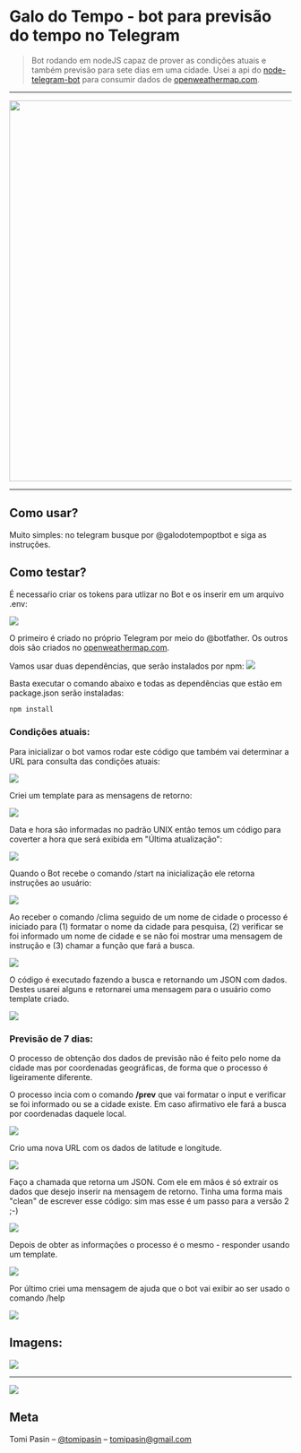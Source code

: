 # Galo do Tempo - bot para previsão do tempo no Telegram
> Bot rodando em nodeJS capaz de prover as condições atuais e também previsão para sete dias em uma cidade.
Usei a api do <a href="https://github.com/yagop/node-telegram-bot-api#nodejs-telegram-bot-api">node-telegram-bot</a> para consumir dados de <a href="https://openweathermap.org/api">openweathermap.com</a>. 

<hr/>

<img src="https://tomipasin.com/galo/galo1.png" style="width: 680px"/>

<hr/>

## Como usar?

Muito simples: no telegram busque por @galodotempoptbot e siga as instruções.


## Como testar?

É necessaŕio criar os tokens para utlizar no Bot e os inserir em um arquivo .env:

<img src="https://tomipasin.com/galo/1.png"/>

O primeiro é criado no próprio Telegram por meio do @botfather.
Os outros dois são criados no <a href="https://openweathermap.org/api">openweathermap.com</a>.

Vamos usar duas dependências, que serão instalados por npm:
<img src="https://tomipasin.com/galo/2.png"/>

Basta executar o comando abaixo e todas as dependências que estão em package.json serão instaladas:

```sh
npm install
```
### Condições atuais: 

Para inicializar o bot vamos rodar este código que também vai determinar a URL para consulta das condições atuais:

<img src="https://tomipasin.com/galo/3.png"/>

Criei um template para as mensagens de retorno: 

<img src="https://tomipasin.com/galo/4.png"/>

Data e hora são informadas no padrão UNIX então temos um código para coverter a hora que será exibida em "Última atualização":

<img src="https://tomipasin.com/galo/5.png"/>

Quando o Bot recebe o comando /start na inicialização ele retorna instruções ao usuário:

<img src="https://tomipasin.com/galo/6.png"/>

Ao receber o comando /clima seguido de um nome de cidade o processo é iniciado para (1) formatar o nome da cidade para pesquisa, (2) verificar se foi informado um nome de cidade e se não foi mostrar uma mensagem de instrução e (3) chamar a função que fará a busca.

<img src="https://tomipasin.com/galo/7.png"/>

O código é executado fazendo a busca e retornando um JSON com dados. Destes usarei alguns e retornarei uma mensagem para o usuário como template criado.

<img src="https://tomipasin.com/galo/8.png"/>

### Previsão de 7 dias:
O processo de obtenção dos dados de previsão não é feito pelo nome da cidade mas por coordenadas geográficas, de forma que o processo é ligeiramente diferente.

O processo incia com o comando <strong>/prev</strong> que vai formatar o input e verificar se foi informado ou se a cidade existe. 
Em caso afirmativo ele fará a busca por coordenadas daquele local.

<img src="https://tomipasin.com/galo/9.png"/>

Crio uma nova URL com os dados de latitude e longitude.

<img src="https://tomipasin.com/galo/10.png"/>

Faço a chamada que retorna um JSON. Com ele em mãos é só extrair os dados que desejo inserir na mensagem de retorno. 
Tinha uma forma mais "clean" de escrever esse código: sim mas esse é um passo para a versão 2 ;-)

<img src="https://tomipasin.com/galo/11.png"/>

Depois de obter as  informações o processo é o mesmo - responder usando um template.

<img src="https://tomipasin.com/galo/12.png"/>

Por último criei uma mensagem de ajuda que o bot vai exibir ao ser usado o comando /help

<img src="https://tomipasin.com/galo/13.png"/>


## Imagens:
<img src="https://tomipasin.com/galo/galo2.png" />
<hr/>
<img src="https://tomipasin.com/galo/galo3.png" />

## Meta

Tomi Pasin – [@tomipasin](https://twitter.com/tomipasin) – tomipasin@gmail.com
